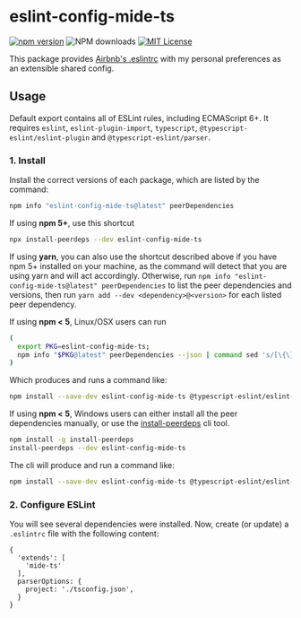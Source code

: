 # eslint-config-mide-ts

[![npm version](https://badge.fury.io/js/eslint-config-mide-ts.svg)](http://badge.fury.io/js/eslint-config-mide-ts)
![NPM downloads](https://img.shields.io/npm/dm/eslint-config-mide-ts)
[![MIT License](https://img.shields.io/badge/license-MIT-red.svg?style=flat)](https://github.com/MikhailTSE/eslint-config-mide/blob/main/packages/eslint-config-mide-ts/LICENSE)

This package provides [Airbnb's .eslintrc](https://github.com/iamturns/eslint-config-airbnb-typescript) with my personal preferences as an extensible shared config.

## Usage

Default export contains all of ESLint rules, including ECMAScript 6+. It requires `eslint`, `eslint-plugin-import`, `typescript`, `@typescript-eslint/eslint-plugin` and `@typescript-eslint/parser`.

### 1. Install

Install the correct versions of each package, which are listed by the command:

```sh
npm info "eslint-config-mide-ts@latest" peerDependencies
```

If using **npm 5+**, use this shortcut

```sh
npx install-peerdeps --dev eslint-config-mide-ts
```

If using **yarn**, you can also use the shortcut described above if you have npm 5+ installed on your machine, as the command will detect that you are using yarn and will act accordingly. Otherwise, run `npm info "eslint-config-mide-ts@latest" peerDependencies` to list the peer dependencies and versions, then run `yarn add --dev <dependency>@<version>` for each listed peer dependency.

If using **npm < 5**, Linux/OSX users can run

```sh
(
  export PKG=eslint-config-mide-ts;
  npm info "$PKG@latest" peerDependencies --json | command sed 's/[\{\},]//g ; s/: /@/g' | xargs npm install --save-dev "$PKG@latest"
)
```

Which produces and runs a command like:

```sh
npm install --save-dev eslint-config-mide-ts @typescript-eslint/eslint-plugin@^x.x.x @typescript-eslint/parser@^x.x.x eslint@^x.x.x eslint-plugin-import@^x.x.x typescript@^x.x.x
```

If using **npm < 5**, Windows users can either install all the peer dependencies manually, or use the [install-peerdeps](https://github.com/nathanhleung/install-peerdeps) cli tool.

```sh
npm install -g install-peerdeps
install-peerdeps --dev eslint-config-mide-ts
```

The cli will produce and run a command like:

```sh
npm install --save-dev eslint-config-mide-ts @typescript-eslint/eslint-plugin@^x.x.x @typescript-eslint/parser@^x.x.x eslint@^x.x.x eslint-plugin-import@^x.x.x typescript@^x.x.x
```

### 2. Configure ESLint

You will see several dependencies were installed. Now, create (or update) a `.eslintrc` file with the following content:

```
{
  'extends': [
    'mide-ts'
  ],
  parserOptions: {
    project: './tsconfig.json',
  }
}
```

